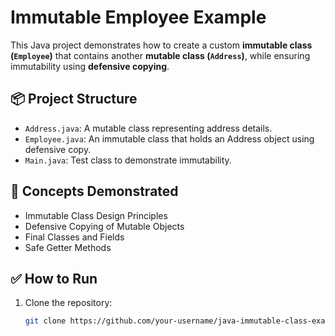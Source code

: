# Immutable Employee Example

This Java project demonstrates how to create a custom **immutable class (`Employee`)** that contains another **mutable class (`Address`)**, while ensuring immutability using **defensive copying**.

## 📦 Project Structure

- `Address.java`: A mutable class representing address details.
- `Employee.java`: An immutable class that holds an Address object using defensive copy.
- `Main.java`: Test class to demonstrate immutability.

## 🧠 Concepts Demonstrated

- Immutable Class Design Principles
- Defensive Copying of Mutable Objects
- Final Classes and Fields
- Safe Getter Methods

## ✅ How to Run

1. Clone the repository:
   ```bash
   git clone https://github.com/your-username/java-immutable-class-example.git
